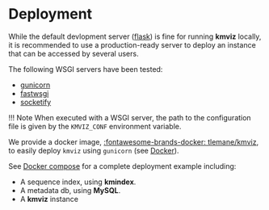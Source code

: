 # Deployment

While the default devlopment server ([flask](https://flask.palletsprojects.com/en/3.0.x/)) is fine for running **kmviz** locally, it is recommended to use a production-ready server to deploy an instance that can be accessed by several users.

The following WSGI servers have been tested:

* [gunicorn](https://gunicorn.org/)
* [fastwsgi](https://github.com/jamesroberts/fastwsgi)
* [socketify](https://docs.socketify.dev/)

!!! Note
    When executed with a WSGI server, the path to the configuration file is given by the `KMVIZ_CONF` environment variable.

We provide a docker image, [:fontawesome-brands-docker: tlemane/kmviz](https://hub.docker.com/r/tlemane/kmviz), to easily deploy `kmviz` using `gunicorn` (see [Docker](docker.md)).

See [Docker compose](compose.md) for a complete deployment example including:

* A sequence index, using **kmindex**.
* A metadata db, using **MySQL**.
* A **kmviz** instance
